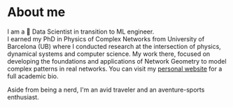 # About me

I am a 🌴 Data Scientist in transition to ML engineer.</br> 
I earned my PhD in Physics of Complex Networks from University of Barcelona (UB) where I conducted research at the intersection of physics, dynamical systems and computer science. My work there, focused on developing the foundations and applications of Network Geometry to model complex patterns in real networks. You can visit my [personal website](https://elisendaortiz.github.io/) for a full academic bio.

Aside from being a nerd, I'm an avid traveler and an aventure-sports enthusiast.
